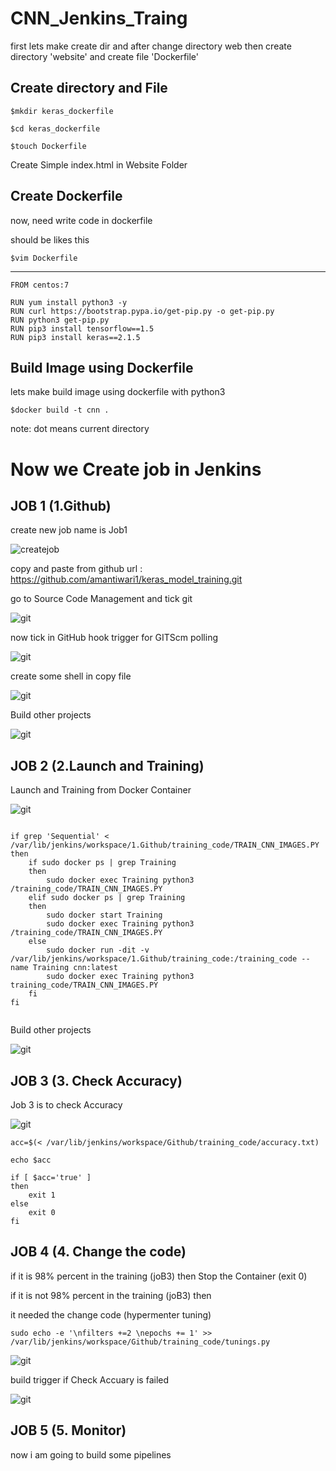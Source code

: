 # CNN_Jenkins_Traing

first lets make create dir and after change directory web then create directory 'website' and create file 'Dockerfile'

## Create directory and File
```
$mkdir keras_dockerfile

$cd keras_dockerfile 

$touch Dockerfile
```

Create Simple index.html in Website Folder

## Create Dockerfile

now,
need write code in dockerfile

should be likes this 


```
$vim Dockerfile
```
---



```
FROM centos:7

RUN yum install python3 -y
RUN curl https://bootstrap.pypa.io/get-pip.py -o get-pip.py
RUN python3 get-pip.py
RUN pip3 install tensorflow==1.5
RUN pip3 install keras==2.1.5
```

## Build Image using Dockerfile

lets make build image using dockerfile with python3

```
$docker build -t cnn .
```
note: dot means current directory




# Now we Create job in Jenkins

## JOB 1 (1.Github)


create new job name is Job1 

![createjob](images/ShooterScreenshot-32-12-05-20.png)

copy and paste from github url : https://github.com/amantiwari1/keras_model_training.git

go to Source Code Management and tick git

![git](images/ShooterScreenshot-53-26-05-20.png)

now tick in GitHub hook trigger for GITScm polling

![git](images/ShooterScreenshot-35-13-05-20.png)

create some shell in copy file

![git](images/ShooterScreenshot-54-26-05-20.png)

Build other projects

![git](images/ShooterScreenshot-55-26-05-20.png)


## JOB 2 (2.Launch and Training)



Launch and Training from Docker Container

![git](images/ShooterScreenshot-56-26-05-20.png)


```

if grep 'Sequential' < /var/lib/jenkins/workspace/1.Github/training_code/TRAIN_CNN_IMAGES.PY 
then 
	if sudo docker ps | grep Training
    then
    	sudo docker exec Training python3 /training_code/TRAIN_CNN_IMAGES.PY
    elif sudo docker ps | grep Training
	then 
		sudo docker start Training 
        sudo docker exec Training python3 /training_code/TRAIN_CNN_IMAGES.PY
	else 
    	sudo docker run -dit -v /var/lib/jenkins/workspace/1.Github/training_code:/training_code --name Training cnn:latest
        sudo docker exec Training python3 training_code/TRAIN_CNN_IMAGES.PY
    fi
fi 
   
```


Build other projects

![git](images/ShooterScreenshot-57-26-05-20.png)

## JOB 3 (3. Check Accuracy)

Job 3 is to check Accuracy


![git](images/ShooterScreenshot-58-26-05-20.png)


```
acc=$(< /var/lib/jenkins/workspace/Github/training_code/accuracy.txt)

echo $acc

if [ $acc='true' ]
then
	exit 1
else
	exit 0
fi

```


## JOB 4 (4. Change the code)


if it is 98% percent in the training (joB3) then Stop the Container (exit 0) 


if it is not 98% percent in the training (joB3) then

it needed the change code (hypermenter tuning)  

```
sudo echo -e '\nfilters +=2 \nepochs += 1' >> /var/lib/jenkins/workspace/Github/training_code/tunings.py
```
![git](images/ShooterScreenshot-59-26-05-20.png)

build trigger if Check Accuary is failed

![git](images/ShooterScreenshot-60-26-05-20.png)


## JOB 5 (5. Monitor)



now i am going to build some pipelines
